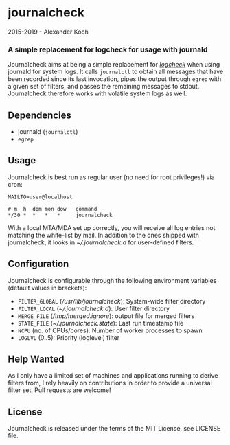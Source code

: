 journalcheck
============

2015-2019 - Alexander Koch

### A simple replacement for logcheck for usage with journald

Journalcheck aims at being a simple replacement for
[_logcheck_](http://logcheck.org) when using journald for system logs. It calls
`journalctl` to obtain all messages that have been recorded since its last
invocation, pipes the output through `egrep` with a given set of filters, and
passes the remaining messages to stdout. Journalcheck therefore works with
volatile system logs as well.

## Dependencies
 * journald (`journalctl`)
 * `egrep`

## Usage
Journalcheck is best run as regular user (no need for root privileges!)
via cron:
```
MAILTO=user@localhost

# m  h  dom mon dow   command
*/30 *  *   *   *     journalcheck
```

With a local MTA/MDA set up correctly, you will receive all log entries not
matching the white-list by mail. In addition to the ones shipped with
journalcheck, it looks in _~/.journalcheck.d_ for user-defined filters.

## Configuration
Journalcheck is configurable through the following environment variables
(default values in brackets):

 * `FILTER_GLOBAL` (*/usr/lib/journalcheck*): System-wide filter directory
 * `FILTER_LOCAL` (*~/.journalcheck.d*): User filter directory
 * `MERGE_FILE` (*/tmp/merged.ignore*): output file for merged filters
 * `STATE_FILE` (*~/.journalcheck.state*): Last run timestamp file
 * `NCPU` (no. of CPUs/cores): Number of worker processes to spawn
 * `LOGLVL` (0..5): Priority (loglevel) filter

## Help Wanted
As I only have a limited set of machines and applications running
to derive filters from, I rely heavily on contributions in order to provide a
universal filter set. Pull requests are welcome!

## License
Journalcheck is released under the terms of the MIT License, see
LICENSE file.

